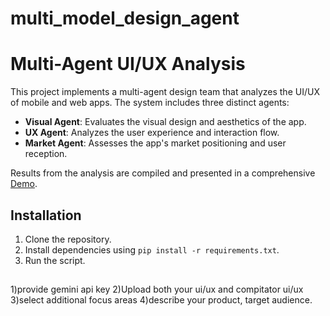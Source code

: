 # multi_model_design_agent

# Multi-Agent UI/UX Analysis

This project implements a multi-agent design team that analyzes the UI/UX of mobile and web apps. The system includes three distinct agents:

- **Visual Agent**: Evaluates the visual design and aesthetics of the app.
- **UX Agent**: Analyzes the user experience and interaction flow.
- **Market Agent**: Assesses the app's market positioning and user reception.

Results from the analysis are compiled and presented in a comprehensive [Demo](multi_agent_result.pdf). 



## Installation
1. Clone the repository.
2. Install dependencies using `pip install -r requirements.txt`.
3. Run the script.

## 
1)provide gemini api key
2)Upload both your ui/ux and compitator ui/ux
3)select additional focus areas
4)describe your product, target audience.
